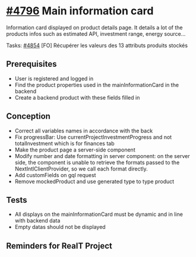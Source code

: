 # [#4796](https://dev.azure.com/coexya-dgl/RealT.CSM/_workitems/edit/4796/) Main information card

Information card displayed on product details page. It details a lot of the products infos such as estimated API, investment range, energy source...

Tasks:
[#4854](https://dev.azure.com/coexya-dgl/RealT.CSM/_workitems/edit/4854) [FO] Récupérer les valeurs des 13 attributs produits stockés

## Prerequisites

- User is registered and logged in
- Find the product properties used in the mainInformationCard in the backend
- Create a backend product with these fields filled in

## Conception

- Correct all variables names in accordance with the back
- Fix progressBar: Use currentProjectInvestmentProgress and not totalInvestment which is for finances tab
- Make the product page a server-side component
- Modify number and date formatting in server component: on the server side, the component is unable to retrieve the formats passed to the NextIntlClientProvider, so we call each format directly.
- Add customFields on gql request
- Remove mockedProduct and use generated type to type product

## Tests

- All displays on the mainInformationCard must be dynamic and in line with backend data
- Empty datas should not be displayed

## Reminders for RealT Project
